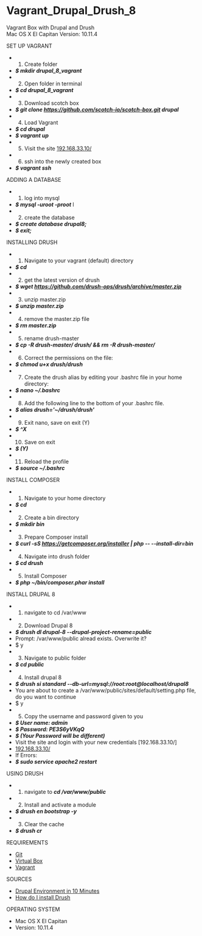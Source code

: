 # Vagrant_Drupal_Drush_8

Vagrant Box with Drupal and Drush   
Mac OS X El Capitan Version: 10.11.4


SET UP VAGRANT
* 1. Create folder
* ***$ mkdir drupal_8_vagrant***
* 2. Open folder in terminal
* ***$ cd drupal_8_vagrant***
* 3. Download scotch box
* ***$ git clone https://github.com/scotch-io/scotch-box.git drupal***
* 4. Load Vagrant
* ***$ cd drupal***
* ***$ vagrant up***
* 5. Visit the site [192.168.33.10/](http://192.168.33.10/)
* 6. ssh into the newly created box
* ***$ vagrant ssh***

ADDING A DATABASE
* 1. log into mysql
* ***$ mysql -uroot -proot*** l
* 2. create the database
* ***$ create database drupal8;***
* ***$ exit;***

INSTALLING DRUSH
* 1. Navigate to your vagrant (default) directory
* ***$ cd***
* 2. get the latest version of drush
* ***$ wget https://github.com/drush-ops/drush/archive/master.zip***
* 3. unzip master.zip
* ***$ unzip master.zip***
* 4. remove the master.zip file
* ***$ rm master.zip***
* 5. rename drush-master
* ***$ cp -R drush-master/ drush/ && rm -R drush-master/***
* 6. Correct the permissions on the file:
* ***$ chmod u+x drush/drush***
* 7. Create the drush alias by editing your .bashrc file in your home directory:
* ***$ nano ~/.bashrc***
* 8. Add the following line to the bottom of your .bashrc file.
* ***$ alias drush='~/drush/drush'***
* 9. Exit nano, save on exit (Y)
* ***$ ^X***
* 10. Save on exit
* ***$ (Y)***
* 11. Reload the profile
* ***$ source ~/.bashrc***

INSTALL COMPOSER
* 1. Navigate to your home directory
* ***$ cd***
* 2. Create a bin directory
* ***$ mkdir bin***
* 3. Prepare Composer install
* ***$ curl -sS https://getcomposer.org/installer | php -- --install-dir=bin***
* 4. Navigate into drush folder
* ***$ cd drush***
* 5. Install Composer
* ***$ php ~/bin/composer.phar install***

INSTALL DRUPAL 8
* 1. navigate to cd /var/www
* 2. Download Drupal 8
* ***$ drush dl drupal-8 --drupal-project-rename=public***
* Prompt: /var/www/public alread exists. Overwrite it?
* $ y
* 3. Navigate to public folder
* ***$ cd public***
* 4. Install drupal 8
* ***$ drush si standard --db-url=mysql://root:root@localhost/drupal8***
* You are about to create a /var/www/public/sites/default/setting.php file, do you want to continue
* $ y
* 5. Copy the username and password given to you
* ***$ User name: admin***
* ***$ Password: PE3S6yVKqQ***
* ***$ (Your Password will be different)***
* Visit the site and login with your new credentials [192.168.33.10/]
* [192.168.33.10/](http://192.168.33.10/)
* If Errors:
* ***$ sudo service apache2 restart***

USING DRUSH
* 1. navigate to ***cd /var/www/public***
* 2. Install and activate a module
* ***$ drush en bootstrap -y***
* 3. Clear the cache
* ***$ drush cr***

REQUIREMENTS
* [Git](https://git-scm.com/downloads)
* [Virtual Box](https://www.virtualbox.org/wiki/Downloads)
* [Vagrant](https://www.vagrantup.com/downloads.html)

SOURCES
* [Drupal Environment in 10 Minutes](https://www.carnaghan.com/2015/05/drupal-development-environment-in-less-than-10-minutes)
* [How do I install Drush](https://www.greengeeks.com/kb/2874/how-do-i-install-drush/)

OPERATING SYSTEM
* Mac OS X El Capitan
* Version: 10.11.4
